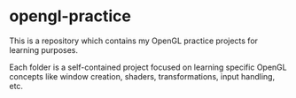 # opengl-practice

This is a repository which contains my OpenGL practice projects for learning purposes. 

Each folder is a self-contained project focused on learning specific OpenGL concepts like window creation, shaders, transformations, input handling, etc. 
